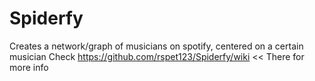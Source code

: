 # Spiderfy
Creates a network/graph of musicians on spotify, centered on a certain musician
Check https://github.com/rspet123/Spiderfy/wiki << There for more info
